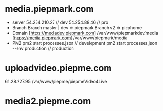 
# media.piepmark.com
- server
    54.254.210.27 // dev
    54.254.88.46 // pro
- Branch
    Branch master | dev => piepmark
    Branch v2 => piephome
- Domain
    [https://mediadev.piepmark.com] /var/www/piepmarkdev/media
    [https://media.piepmark.com] /var/www/piepmark/media
- PM2
    pm2 start processes.json // development
    pm2 start processes.json --env production // production

# uploadvideo.piepme.com
61.28.227.95
/var/www/piepme/piepmeVideo4Live

# media2.piepme.com
